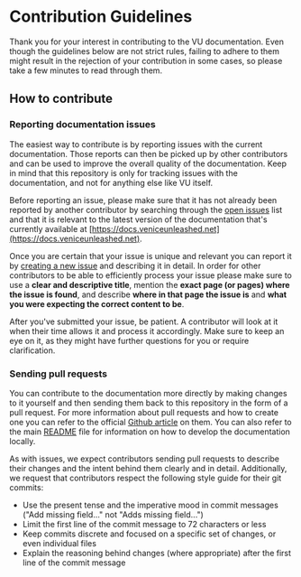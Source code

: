 # Contribution Guidelines

Thank you for your interest in contributing to the VU documentation. Even though the guidelines below are not strict rules, failing to adhere to them might result in the rejection of your contribution in some cases, so please take a few minutes to read through them.

## How to contribute

### Reporting documentation issues

The easiest way to contribute is by reporting issues with the current documentation. Those reports can then be picked up by other contributors and can be used to improve the overall quality of the documentation. Keep in mind that this repository is only for tracking issues with the documentation, and not for anything else like VU itself.

Before reporting an issue, please make sure that it has not already been reported by another contributor by searching through the [open issues](https://github.com/EmulatorNexus/VU-Docs/issues) list and that it is relevant to the latest version of the documentation that's currently available at [https://docs.veniceunleashed.net](https://docs.veniceunleashed.net).

Once you are certain that your issue is unique and relevant you can report it by [creating a new issue](https://github.com/EmulatorNexus/VU-Docs/issues/new) and describing it in detail. In order for other contributors to be able to efficiently process your issue please make sure to use a **clear and descriptive title**, mention the **exact page (or pages) where the issue is found**, and describe **where in that page the issue is** and **what you were expecting the correct content to be**.

After you've submitted your issue, be patient. A contributor will look at it when their time allows it and process it accordingly. Make sure to keep an eye on it, as they might have further questions for you or require clarification.

### Sending pull requests

You can contribute to the documentation more directly by making changes to it yourself and then sending them back to this repository in the form of a pull request. For more information about pull requests and how to create one you can refer to the official [Github article](https://help.github.com/en/github/collaborating-with-issues-and-pull-requests/about-pull-requests) on them. You can also refer to the main [README](/README.md) file for information on how to develop the documentation locally.

As with issues, we expect contributors sending pull requests to describe their changes and the intent behind them clearly and in detail. Additionally, we request that contributors respect the following style guide for their git commits:

- Use the present tense and the imperative mood in commit messages ("Add missing field..." not "Adds missing field...")
- Limit the first line of the commit message to 72 characters or less
- Keep commits discrete and focused on a specific set of changes, or even individual files
- Explain the reasoning behind changes (where appropriate) after the first line of the commit message